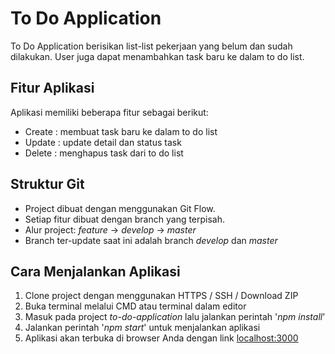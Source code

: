 # To Do Application

To Do Application berisikan list-list pekerjaan yang belum dan sudah dilakukan. User juga dapat menambahkan task baru ke dalam to do list.

## Fitur Aplikasi

Aplikasi memiliki beberapa fitur sebagai berikut:
- Create : membuat task baru ke dalam to do list
- Update : update detail dan status task
- Delete : menghapus task dari to do list

## Struktur Git

- Project dibuat dengan menggunakan Git Flow.
- Setiap fitur dibuat dengan branch yang terpisah.
- Alur project: _feature_ -> _develop_ -> _master_
- Branch ter-update saat ini adalah branch _develop_ dan _master_

## Cara Menjalankan Aplikasi

1. Clone project dengan menggunakan HTTPS / SSH / Download ZIP
2. Buka terminal melalui CMD atau terminal dalam editor
3. Masuk pada project _to-do-application_ lalu jalankan perintah '_npm install_'
4. Jalankan perintah '_npm start_' untuk menjalankan aplikasi
5. Aplikasi akan terbuka di browser Anda dengan link [localhost:3000](localhost:3000)

